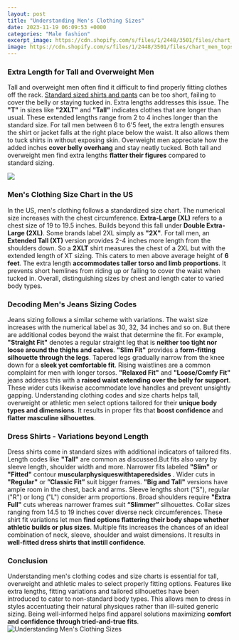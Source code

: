 ```yaml
---
layout: post
title: "Understanding Men's Clothing Sizes"
date: 2023-11-19 06:09:53 +0000
categories: "Male fashion"
excerpt_image: https://cdn.shopify.com/s/files/1/2448/3501/files/chart_men_tops_en_x2020.png?v=3665121924353189181
image: https://cdn.shopify.com/s/files/1/2448/3501/files/chart_men_tops_en_x2020.png?v=3665121924353189181
---
```


### Extra Length for Tall and Overweight Men
Tall and overweight men often find it difficult to find properly fitting clothes off the rack. [Standard sized shirts and pants](https://store.fi.io.vn/cinco-de-mayo-cinco-de-mayo-shirt-chihuaha-chihuaha-shirt-funny-chihuahua-funny-chihuahua-shirt4345-t-shirt) can be too short, failing to cover the belly or staying tucked in. Extra lengths addresses this issue. The **"T"** in sizes like **"2XLT"** and **"Tall"** indicates clothes that are longer than usual. These extended lengths range from 2 to 4 inches longer than the standard size. 
For tall men between 6 to 6'5 feet, the extra length ensures the shirt or jacket falls at the right place below the waist. It also allows them to tuck shirts in without exposing skin. Overweight men appreciate how the added inches **cover belly overhang** and stay neatly tucked. Both tall and overweight men find extra lengths **flatter their figures** compared to standard sizing.

![](https://webshop.olinouniforms.com/content/files/content/Body-measurement-cm-to-size-male-drawing.jpg)
### Men's Clothing Size Chart in the US
In the US, men's clothing follows a standardized size chart. The numerical size increases with the chest circumference. **Extra-Large (XL)** refers to a chest size of 19 to 19.5 inches. Builds beyond this fall under **Double Extra-Large (2XL)**. 
Some brands label 2XL simply as **"2X"**. For tall men, an **Extended Tall (XT)** version provides 2-4 inches more length from the shoulders down. So a **2XLT** shirt measures the chest of a 2XL but with the extended length of XT sizing. 
This caters to men above average height of **6 feet**. The extra length **accommodates taller torso and limb proportions**. It prevents short hemlines from riding up or failing to cover the waist when tucked in. Overall, distinguishing sizes by chest and length cater to varied body types.
### Decoding Men's Jeans Sizing Codes
Jeans sizing follows a similar scheme with variations. The waist size increases with the numerical label as 30, 32, 34 inches and so on. But there are additional codes beyond the waist that determine the fit.
For example, **"Straight Fit"** denotes a regular straight leg that is **neither too tight nor loose around the thighs and calves**. **"Slim Fit"** provides a **form-fitting silhouette through the legs**. Tapered legs gradually narrow from the knee down for a **sleek yet comfortable fit**. 
Rising waistlines are a common complaint for men with longer torsos. **"Relaxed Fit"** and **"Loose/Comfy Fit"** jeans address this with a **raised waist extending over the belly for support**. These wider cuts likewise accommodate love handles and prevent unsightly gapping.
Understanding clothing codes and size charts helps tall, overweight or athletic men select options tailored for their **unique body types and dimensions**. It results in proper fits that **boost confidence** and **flatter masculine silhouettes**.
### Dress Shirts - Variations beyond Length
Dress shirts come in standard sizes with additional indicators of tailored fits. Length codes like **"Tall"** are common as discussed.But fits also vary by sleeve length, shoulder width and more. 
Narrower fits labeled **"Slim"** or **"Fitted"** contour **muscularphysiqueswithtaperedsides** . Wider cuts in **"Regular"** or **”Classic Fit”** suit bigger frames. **"Big and Tall"** versions have ample room in the chest, back and arms. 
Sleeve lengths short ("S"), regular ("R") or long ("L") consider arm proportions. Broad shoulders require **"Extra Full"** cuts whereas narrower frames suit **“Slimmer”** silhouettes. Collar sizes ranging from 14.5 to 19 inches cover diverse neck circumferences.
These shirt fit variations let men **find options flattering their body shape whether athletic builds or plus sizes**. Multiple fits increases the chances of an ideal combination of neck, sleeve, shoulder and waist dimensions. It results in **well-fitted dress shirts that instill confidence**.
### Conclusion
Understanding men's clothing codes and size charts is essential for tall, overweight and athletic males to select properly fitting options. Features like extra lengths, fitting variations and tailored silhouettes have been introduced to cater to non-standard body types. This allows men to dress in styles accentuating their natural physiques rather than ill-suited generic sizing. Being well-informed helps find apparel solutions maximizing **comfort and confidence through tried-and-true fits**.
![Understanding Men's Clothing Sizes](https://cdn.shopify.com/s/files/1/2448/3501/files/chart_men_tops_en_x2020.png?v=3665121924353189181)
